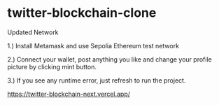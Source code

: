 # twitter-blockchain-clone

Updated Network

1.) Install Metamask and use Sepolia Ethereum test network

2.) Connect your wallet, post anything you like and change your profile picture by clicking mint button.

3.) If you see any runtime error, just refresh to run the project.

https://twitter-blockchain-next.vercel.app/